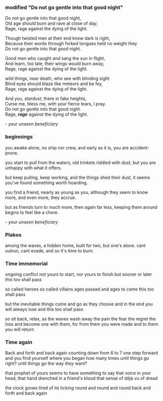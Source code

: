 ### modified "Do not go gentle into that good night"
Do not go gentle into that good night,  
Old age should burn and rave at close of day;  
Rage, rage against the dying of the light.  
  
Though twisted men at their end know dark is right,  
Because their words through forked tongues held no weight they  
Do not go gentle into that good night.  
  
Good men who caught and sang the sun in flight,  
And learn, too late, their wings would burn away,  
Rage, rage against the dying of the light.  
  
wild things, near death, who see with blinding sight  
Blind eyes should blaze like meteors and be fey,  
Rage, rage against the dying of the light.  
  
And you, _stardust_, there in fake heights,  
Curse me, bless me, with your fierce tears, I pray.  
Do not go gentle into that good night.  
Rage, **_rage_** against the dying of the light.

_- your unseen beneficiary_

### beginnings
you awake alone, 
no ship nor crew, 
and early as it is, you are accident-prone. 

you start to pull from the waters, 
old trinkets riddled with dust,
but you are unhappy with what it offers. 

but keep pulling, keep working,
and the things shed their dust,
it seems you've found something worth hoarding. 

you find a friend, nearly as young as you,
although they seem to know more,
and even more, they accrue.

but as friends turn to much more,
then again far less,
keeping them around begins to feel like a chore.

_- your unseen beneficiary_

### Plakos
among the waves, a hidden home,
built for two, but one's alone.
cant outrun,
cant evade,
and so it's time to burn.
### Time immemorial
ongoing conflict
not yours to start, 
nor yours to finish
but sooner or later
this too shall pass

so called heroes
so called villains
ages passed
and ages to come
this too shall pass

but the inevitable things come and go as they choose
and in the end you will always lose
and this too shall pass

so sit back, relax, as the waves wash away
the pain
the fear
the regret
the loss
and become one with them, 
for from them you were made and to them you will return

### Time again
Back and forth and back again
counting down from 6 to 7
one step forward and you find yourself where you began
how many times until things go right?
until things go the way *they* want?

that prophet of yours seems to have something to say
that voice in your head, 
that hand drenched in a friend's blood
that sense of déjà vu of dread

the clock grows tired of its ticking
round and round and round 
back and forth and back again